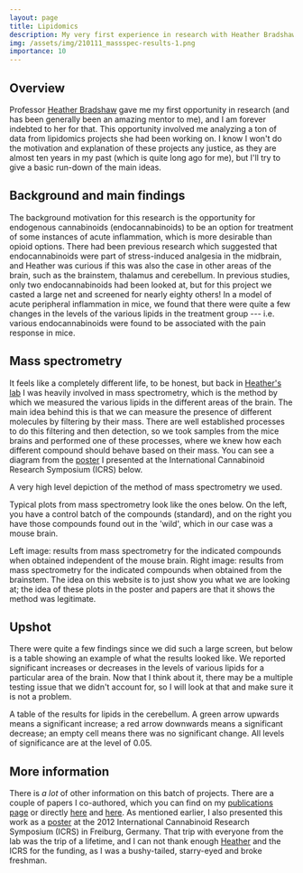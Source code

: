 ```yaml
---
layout: page
title: Lipidomics
description: My very first experience in research with Heather Bradshaw at Indiana University. I helped her process and analyze the data from a large lipidomics project, where she was looking at levels of different lipids in several areas of the brain using an acute model peripheral inflammation.
img: /assets/img/210111_massspec-results-1.png
importance: 10
---
```


## Overview

Professor [Heather Bradshaw](https://psych.indiana.edu/directory/faculty/bradshaw-heather.html) gave me my first opportunity in research (and has been generally been an amazing mentor to me), and I am forever indebted to her for that. This opportunity involved me analyzing a ton of data from lipidomics projects she had been working on. I know I won't do the motivation and explanation of these projects any justice, as they are almost ten years in my past (which is quite long ago for me), but I'll try to give a basic run-down of the main ideas. 


## Background and main findings

The background motivation for this research is the opportunity for endogenous cannabinoids (endocannabinoids) to be an option for treatment of some instances of acute inflammation, which is more desirable than opioid options. There had been previous research which suggested that endocannabinoids were part of stress-induced analgesia in the midbrain, and Heather was curious if this was also the case in other areas of the brain, such as the brainstem, thalamus and cerebellum. In previous studies, only two endocannabinoids had been looked at, but for this project we casted a large net and screened for nearly eighty others! In a model of acute peripheral inflammation in mice, we found that there were quite a few changes in the levels of the various lipids in the treatment group --- i.e. various endocannabinoids were found to be associated with the pain response in mice. 


## Mass spectrometry

It feels like a completely different life, to be honest, but back in [Heather's lab](http://www.bryteideas.org/home) I was heavily involved in mass spectrometry, which is the method by which we measured the various lipids in the different areas of the brain. The main idea behind this is that we can measure the presence of different molecules by filtering by their mass. There are well established processes to do this filtering and then detection, so we took samples from the mice brains and performed one of these processes, where we knew how each different compound should behave based on their mass. You can see a diagram from the <a href= "{{ '/assets/pdf/120710_Rhodes_Brandon_ICRS_2BPoster_2012_HB+edits.pdf' | relative_url }}">poster</a> I presented at the International Cannabinoid Research Symposium (ICRS) below.

<div class="row justify-content-md-center">
        <img class="img-fluid rounded z-depth-1" src="{{ '/assets/img/210111_massspec.png' | relative_url }}" alt="" title="example image"/>
</div>
<div class="caption">
    A very high level depiction of the method of mass spectrometry we used.
</div>


Typical plots from mass spectrometry look like the ones below. On the left, you have a control batch of the compounds (standard), and on the right you have those compounds found out in the 'wild', which in our case was a mouse brain. 

<div class="row justify-content-sm-center">
    <div class="col-sm-6 mt-3 mt-md-0">
        <img class="img-fluid rounded z-depth-1" src="{{ '/assets/img/210111_massspec-results-1.png' | relative_url }}" alt="" title="example image"/>
    </div>
    <div class="col-sm-6 mt-3 mt-md-0">
        <img class="img-fluid rounded z-depth-1" src="{{ '/assets/img/210111_massspec-results-2.png' | relative_url }}" alt="" title="example image"/>
    </div>
</div>
<div class="caption">
    Left image: results from mass spectrometry for the indicated compounds when obtained independent of the mouse brain. Right image: results from mass spectrometry for the indicated compounds when obtained from the brainstem. The idea on this website is to just show you what we are looking at; the idea of these plots in the poster and papers are that it shows the method was legitimate.
</div>

## Upshot

There were quite a few findings since we did such a large screen, but below is a table showing an example of what the results looked like. We reported significant increases or decreases in the levels of various lipids for a particular area of the brain. Now that I think about it, there may be a multiple testing issue that we didn't account for, so I will look at that and make sure it is not a problem.

<div class="row justify-content-lg-center">
        <img class="img-fluid rounded z-depth-1" src="{{ '/assets/img/210111_massspec-results-cerebellum.png' | relative_url }}" alt="" title="example image"/>
</div>
<div class="caption">
    A table of the results for lipids in the cerebellum. A green arrow upwards means a significant increase; a red arrow downwards means a significant decrease; an empty cell means there was no significant change. All levels of significance are at the level of 0.05.
</div>


## More information

There is *a lot* of other information on this batch of projects. There are a couple of papers I co-authored, which you can find on my [publications page](https://rhodb.github.io/publications/) or directly [here](https://journals.plos.org/plosone/article?id=10.1371/journal.pone.0067865) and [here](https://www.frontiersin.org/articles/10.3389/fncel.2014.00195/full). As mentioned earlier, I also presented this work as a <a href= "{{ '/assets/pdf/120710_Rhodes_Brandon_ICRS_2BPoster_2012_HB+edits.pdf' | relative_url }}">poster</a> at the 2012 International Cannabinoid Research Symposium (ICRS) in Freiburg, Germany. That trip with everyone from the lab was the trip of a lifetime, and I can not thank enough [Heather](https://psych.indiana.edu/directory/faculty/bradshaw-heather.html) and the ICRS for the funding, as I was a bushy-tailed, starry-eyed and broke freshman.
